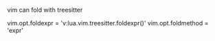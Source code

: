 vim can fold with treesitter


vim.opt.foldexpr = 'v:lua.vim.treesitter.foldexpr()'
vim.opt.foldmethod = 'expr'








